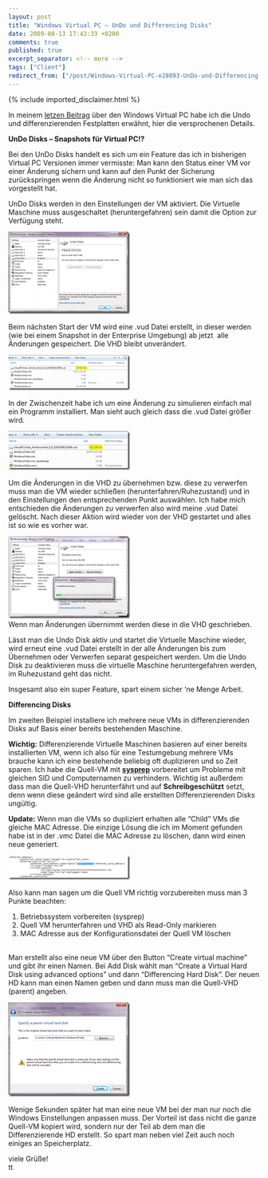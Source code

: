```yaml
---
layout: post
title: "Windows Virtual PC – UnDo und Differencing Disks"
date: 2009-08-13 17:43:33 +0200
comments: true
published: true
excerpt_separator: <!-- more -->
tags: ["Client"]
redirect_from: ["/post/Windows-Virtual-PC-e28093-UnDo-und-Differencing-Disks", "/post/windows-virtual-pc-e28093-undo-und-differencing-disks"]
---
```

<!-- more -->
{% include imported_disclaimer.html %}
<p>In meinem <a href="/post/Windows-Virtual-PC.aspx" target="_blank">letzen Beitrag</a> über den Windows Virtual PC habe ich die Undo und differenzierenden Festplatten erwähnt, hier die versprochenen Details.</p>  <p><strong>UnDo Disks – Snapshots für Virtual PC!?</strong></p>  <p>Bei den UnDo Disks handelt es sich um ein Feature das ich in bisherigen Virtual PC Versionen immer vermisste: Man kann den Status einer VM vor einer Änderung sichern und kann auf den Punkt der Sicherung zurückspringen wenn die Änderung nicht so funktioniert wie man sich das vorgestellt hat.</p>  <p>UnDo Disks werden in den Einstellungen der VM aktiviert. Die Virtuelle Maschine muss ausgeschaltet (heruntergefahren) sein damit die Option zur Verfügung steht.</p>  <p><a href="/assets/image_39.png"><img style="border-right-width: 0px; display: inline; border-top-width: 0px; border-bottom-width: 0px; border-left-width: 0px" title="image" border="0" alt="image" src="/assets/image_thumb_39.png" width="244" height="165" /></a> </p>  <p>Beim nächsten Start der VM wird eine .vud Datei erstellt, in dieser werden (wie bei einem Snapshot in der Enterprise Umgebung) ab jetzt&#160; alle Änderungen gespeichert. Die VHD bleibt unverändert.</p>  <p><a href="/assets/image_40.png"><img style="border-right-width: 0px; display: inline; border-top-width: 0px; border-bottom-width: 0px; border-left-width: 0px" title="image" border="0" alt="image" src="/assets/image_thumb_40.png" width="244" height="71" /></a> </p>  <p>In der Zwischenzeit habe ich um eine Änderung zu simulieren einfach mal ein Programm installiert. Man sieht auch gleich dass die .vud Datei größer wird.</p>  <p><a href="/assets/image_41.png"><img style="border-right-width: 0px; display: inline; border-top-width: 0px; border-bottom-width: 0px; border-left-width: 0px" title="image" border="0" alt="image" src="/assets/image_thumb_41.png" width="244" height="78" /></a> </p>  <p>Um die Änderungen in die VHD zu übernehmen bzw. diese zu verwerfen muss man die VM wieder schließen (herunterfahren/Ruhezustand) und in den Einstellungen den entsprechenden Punkt auswählen. Ich habe mich entschieden die Änderungen zu verwerfen also wird meine .vud Datei gelöscht. Nach dieser Aktion wird wieder von der VHD gestartet und alles ist so wie es vorher war.</p>  <p><a href="/assets/image_42.png"><img style="border-right-width: 0px; display: inline; border-top-width: 0px; border-bottom-width: 0px; border-left-width: 0px" title="image" border="0" alt="image" src="/assets/image_thumb_42.png" width="244" height="165" /></a>     <br />Wenn man Änderungen übernimmt werden diese in die VHD geschrieben.</p>  <p>Lässt man die Undo Disk aktiv und startet die Virtuelle Maschine wieder, wird erneut eine .vud Datei erstellt in der alle Änderungen bis zum Übernehmen oder Verwerfen separat gespeichert werden. Um die Undo Disk zu deaktivieren muss die virtuelle Maschine heruntergefahren werden, im Ruhezustand geht das nicht.</p>  <p>Insgesamt also ein super Feature, spart einem sicher ‘ne Menge Arbeit.</p>  <p><strong>Differencing Disks</strong></p>  <p>Im zweiten Beispiel installiere ich mehrere neue VMs in differenzierenden Disks auf Basis einer bereits bestehenden Maschine.</p>  <p><strong>Wichtig:</strong> Differenzierende Virtuelle Maschinen basieren auf einer bereits installierten VM, wenn ich also für eine Testumgebung mehrere VMs brauche kann ich eine bestehende beliebig oft duplizieren und so Zeit sparen. Ich habe die Quell-VM mit <strong><a href="http://support.microsoft.com/kb/302577" target="_blank">sysprep</a></strong> vorbereitet um Probleme mit gleichen SID und Computernamen zu verhindern. Wichtig ist außerdem dass man die Quell-VHD herunterfährt und auf <strong>Schreibgeschützt</strong> setzt, denn wenn diese geändert wird sind alle erstellten Differenzierenden Disks ungültig.</p>  <p><strong>Update:</strong> Wenn man die VMs so dupliziert erhalten alle “Child” VMs die gleiche MAC Adresse. Die einzige Lösung die ich im Moment gefunden habe ist in der .vmc Datei die MAC Adresse zu löschen, dann wird einen neue generiert. </p>  <p><a href="/assets/image_44.png"><img style="border-right-width: 0px; display: inline; border-top-width: 0px; border-bottom-width: 0px; border-left-width: 0px" title="image" border="0" alt="image" src="/assets/image_thumb_44.png" width="244" height="49" /></a></p>  <p>Also kann man sagen um die Quell VM richtig vorzubereiten muss man 3 Punkte beachten:</p>  <ol>   <li>Betriebssystem vorbereiten (sysprep) </li>    <li>Quell VM herunterfahren und VHD als Read-Only markieren </li>    <li>MAC Adresse aus der Konfigurationsdatei der Quell VM löschen </li> </ol>  <p>   <br />Man erstellt also eine neue VM über den Button “Create virtual machine” und gibt ihr einen Namen. Bei Add Disk wählt man “Create a Virtual Hard Disk using advanced options” und dann “Differencing Hard Disk”. Der neuen HD kann man einen Namen geben und dann muss man die Quell-VHD (parent) angeben.</p>  <p><a href="/assets/image_43.png"><img style="border-right-width: 0px; display: inline; border-top-width: 0px; border-bottom-width: 0px; border-left-width: 0px" title="image" border="0" alt="image" src="/assets/image_thumb_43.png" width="244" height="189" /></a> </p>  <p>Wenige Sekunden später hat man eine neue VM bei der man nur noch die Windows Einstellungen anpassen muss. Der Vorteil ist dass nicht die ganze Quell-VM kopiert wird, sondern nur der Teil ab dem man die Differenzierende HD erstellt. So spart man neben viel Zeit auch noch einiges an Speicherplatz.</p>  <p>viele Grüße!    <br />tt</p>
